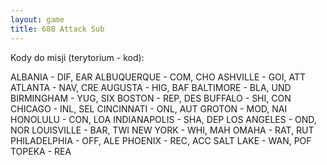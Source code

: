 ```yaml
---
layout: game
title: 688 Attack Sub
---
```


Kody do misji (terytorium - kod):

ALBANIA		- DIF, EAR	ALBUQUERQUE	- COM, 
CHO
ASHVILLE	- GOI, ATT       	ATLANTA      	- NAV, 
CRE
AUGUSTA	- HIG, BAF       	BALTIMORE    	- BLA, 
UND
BIRMINGHAM	- YUG, SIX       	BOSTON       	- REP, 
DES
BUFFALO      	- SHI, CON       	CHICAGO      	- INL, 
SEL
CINCINNATI   	- ONL, AUT       	GROTON       	- MOD, 
NAI
HONOLULU     	- CON, LOA       	INDIANAPOLIS 	- SHA, 
DEP
LOS ANGELES  	- OND, NOR       	LOUISVILLE   	- BAR, 
TWI
NEW YORK     	- WHI, MAH       	OMAHA        	- RAT, 
RUT
PHILADELPHIA 	- OFF, ALE       	PHOENIX      	- REC, 
ACC
SALT LAKE    	- WAN, POF       	TOPEKA       	- REA
